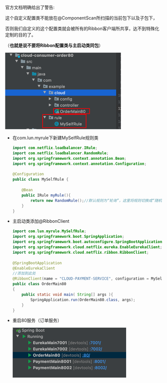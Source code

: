 官方文档明确给出了警告:

这个自定义配置类不能放在@ComponentScan所扫描的当前包下以及子包下，

否则我们自定义的这个配置类就会被所有的Ribbon客户端所共享，达不到特殊化定制的目的了。

（**也就是说不要将Ribbon配置类与主启动类同包**）

<img src="Ribbon切换负载均衡规则.assets/image-20220607001940531.png" alt="image-20220607001940531" style="zoom:50%;" />

* 在com.lun.myrule下新建MySelfRule规则类

  ```java
  import com.netflix.loadbalancer.IRule;
  import com.netflix.loadbalancer.RandomRule;
  import org.springframework.context.annotation.Bean;
  import org.springframework.context.annotation.Configuration;
  
  @Configuration
  public class MySelfRule {
  
      @Bean
      public IRule myRule(){
          return new RandomRule();//默认规则为“轮询”，这里将规则切换成“随机”
      }
  }
  ```

* 主启动类添加@RibbonClient

  ```java
  import com.lun.myrule.MySelfRule;
  import org.springframework.boot.SpringApplication;
  import org.springframework.boot.autoconfigure.SpringBootApplication;
  import org.springframework.cloud.netflix.eureka.EnableEurekaClient;
  import org.springframework.cloud.netflix.ribbon.RibbonClient;
  
  @SpringBootApplication
  @EnableEurekaClient
  //添加到此处
  @RibbonClient(name = "CLOUD-PAYMENT-SERVICE", configuration = MySelfRule.class)
  public class OrderMain80
  {
      public static void main( String[] args ){
          SpringApplication.run(OrderMain80.class, args);
      }
  }
  ```

* 重启80服务（订单服务）

  <img src="Ribbon切换负载均衡规则.assets/image-20220607002256668.png" alt="image-20220607002256668" style="zoom:50%;" />